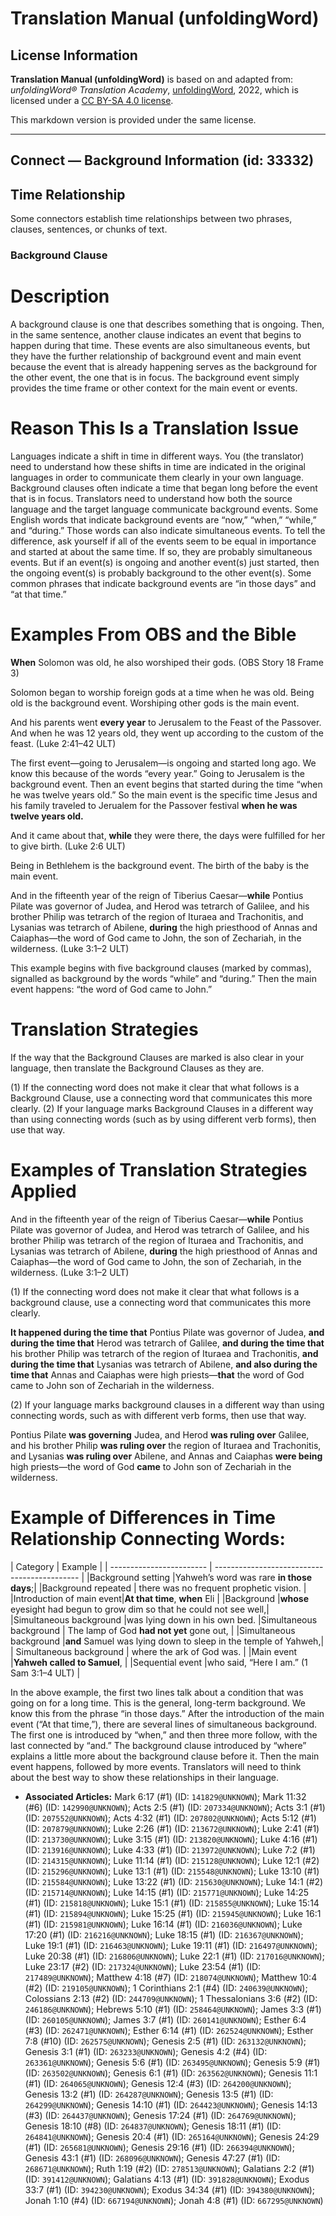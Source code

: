 # Translation Manual (unfoldingWord)

## License Information

**Translation Manual (unfoldingWord)** is based on and adapted from: _unfoldingWord® Translation Academy_, [unfoldingWord](https://unfoldingword.org/utw), 2022, which is licensed under a [CC BY-SA 4.0 license](https://creativecommons.org/licenses/by-sa/4.0/legalcode.en).

This markdown version is provided under the same license.



--------------------------------

## Connect — Background Information (id: 33332)

Time Relationship
-----------------

Some connectors establish time relationships between two phrases, clauses, sentences, or chunks of text.

### Background Clause

Description
===========

A background clause is one that describes something that is ongoing. Then, in the same sentence, another clause indicates an event that begins to happen during that time. These events are also simultaneous events, but they have the further relationship of background event and main event because the event that is already happening serves as the background for the other event, the one that is in focus. The background event simply provides the time frame or other context for the main event or events.

Reason This Is a Translation Issue
==================================

Languages indicate a shift in time in different ways. You (the translator) need to understand how these shifts in time are indicated in the original languages in order to communicate them clearly in your own language. Background clauses often indicate a time that began long before the event that is in focus. Translators need to understand how both the source language and the target language communicate background events. Some English words that indicate background events are “now,” “when,” “while,” and “during.” Those words can also indicate simultaneous events. To tell the difference, ask yourself if all of the events seem to be equal in importance and started at about the same time. If so, they are probably simultaneous events. But if an event(s) is ongoing and another event(s) just started, then the ongoing event(s) is probably background to the other event(s). Some common phrases that indicate background events are “in those days” and “at that time.”

Examples From OBS and the Bible
===============================

**When** Solomon was old, he also worshiped their gods. (OBS Story 18 Frame 3\)

Solomon began to worship foreign gods at a time when he was old. Being old is the background event. Worshiping other gods is the main event.

And his parents went **every year** to Jerusalem to the Feast of the Passover. And when he was 12 years old, they went up according to the custom of the feast. (Luke 2:41–42 ULT)

The first event—going to Jerusalem—is ongoing and started long ago. We know this because of the words “every year.” Going to Jerusalem is the background event. Then an event begins that started during the time “when he was twelve years old.” So the main event is the specific time Jesus and his family traveled to Jerualem for the Passover festival **when he was twelve years old.**

And it came about that, **while** they were there, the days were fulfilled for her to give birth. (Luke 2:6 ULT)

Being in Bethlehem is the background event. The birth of the baby is the main event.

And in the fifteenth year of the reign of Tiberius Caesar—**while** Pontius Pilate was governor of Judea, and Herod was tetrarch of Galilee, and his brother Philip was tetrarch of the region of Ituraea and Trachonitis, and Lysanias was tetrarch of Abilene, **during** the high priesthood of Annas and Caiaphas—the word of God came to John, the son of Zechariah, in the wilderness. (Luke 3:1–2 ULT)

This example begins with five background clauses (marked by commas), signalled as background by the words “while” and “during.” Then the main event happens: “the word of God came to John.”

Translation Strategies
======================

If the way that the Background Clauses are marked is also clear in your language, then translate the Background Clauses as they are.

(1\) If the connecting word does not make it clear that what follows is a Background Clause, use a connecting word that communicates this more clearly. (2\) If your language marks Background Clauses in a different way than using connecting words (such as by using different verb forms), then use that way.

Examples of Translation Strategies Applied
==========================================

And in the fifteenth year of the reign of Tiberius Caesar—**while** Pontius Pilate was governor of Judea, and Herod was tetrarch of Galilee, and his brother Philip was tetrarch of the region of Ituraea and Trachonitis, and Lysanias was tetrarch of Abilene, **during** the high priesthood of Annas and Caiaphas—the word of God came to John, the son of Zechariah, in the wilderness. (Luke 3:1–2 ULT)

(1\) If the connecting word does not make it clear that what follows is a background clause, use a connecting word that communicates this more clearly.

**It happened during the time that** Pontius Pilate was governor of Judea, **and during the time that** Herod was tetrarch of Galilee, **and during the time that** his brother Philip was tetrarch of the region of Ituraea and Trachonitis, **and during the time that** Lysanias was tetrarch of Abilene, **and also during the time that** Annas and Caiaphas were high priests—**that** the word of God came to John son of Zechariah in the wilderness.

(2\) If your language marks background clauses in a different way than using connecting words, such as with different verb forms, then use that way.

Pontius Pilate **was governing** Judea, and Herod **was ruling over** Galilee, and his brother Philip **was ruling over** the region of Ituraea and Trachonitis, and Lysanias **was ruling over** Abilene, and Annas and Caiaphas **were being** high priests—the word of God **came** to John son of Zechariah in the wilderness.

Example of Differences in Time Relationship Connecting Words:
=============================================================

\| Category \| Example \| \| \-\-\-\-\-\-\-\-\-\-\-\-\-\-\-\-\-\-\-\-\-\-\-\- \| \-\-\-\-\-\-\-\-\-\-\-\-\-\-\-\-\-\-\-\-\-\-\-\-\-\-\-\-\-\-\-\-\-\-\-\-\-\-\-\-\-\-\-\- \| \|Background setting \|Yahweh’s word was rare **in those days**;\| \|Background repeated \| there was no frequent prophetic vision. \| \|Introduction of main event\|**At that time**, **when** Eli \| \|Background \|**whose** eyesight had begun to grow dim so that he could not see well,\| \|Simultaneous background \|was lying down in his own bed. \|Simultaneous background \| The lamp of God **had not yet** gone out, \| \|Simultaneous background \|**and** Samuel was lying down to sleep in the temple of Yahweh,\| \| Simultaneous background \| where the ark of God was. \| \|Main event \|**Yahweh called to Samuel**, \| \|Sequential event \|who said, “Here I am.” (1 Sam 3:1–4 ULT) \|

In the above example, the first two lines talk about a condition that was going on for a long time. This is the general, long\-term background. We know this from the phrase “in those days.” After the introduction of the main event (“At that time,”), there are several lines of simultaneous background. The first one is introduced by “when,” and then three more follow, with the last connected by “and.” The background clause introduced by “where” explains a little more about the background clause before it. Then the main event happens, followed by more events. Translators will need to think about the best way to show these relationships in their language.

* **Associated Articles:** Mark 6:17 (#1) (ID: `141829@UNKNOWN`); Mark 11:32 (#6) (ID: `142990@UNKNOWN`); Acts 2:5 (#1) (ID: `207334@UNKNOWN`); Acts 3:1 (#1) (ID: `207552@UNKNOWN`); Acts 4:32 (#1) (ID: `207802@UNKNOWN`); Acts 5:12 (#1) (ID: `207879@UNKNOWN`); Luke 2:26 (#1) (ID: `213672@UNKNOWN`); Luke 2:41 (#1) (ID: `213730@UNKNOWN`); Luke 3:15 (#1) (ID: `213820@UNKNOWN`); Luke 4:16 (#1) (ID: `213916@UNKNOWN`); Luke 4:33 (#1) (ID: `213972@UNKNOWN`); Luke 7:2 (#1) (ID: `214315@UNKNOWN`); Luke 11:14 (#1) (ID: `215128@UNKNOWN`); Luke 12:1 (#2) (ID: `215296@UNKNOWN`); Luke 13:1 (#1) (ID: `215548@UNKNOWN`); Luke 13:10 (#1) (ID: `215584@UNKNOWN`); Luke 13:22 (#1) (ID: `215630@UNKNOWN`); Luke 14:1 (#2) (ID: `215714@UNKNOWN`); Luke 14:15 (#1) (ID: `215771@UNKNOWN`); Luke 14:25 (#1) (ID: `215818@UNKNOWN`); Luke 15:1 (#1) (ID: `215855@UNKNOWN`); Luke 15:14 (#1) (ID: `215894@UNKNOWN`); Luke 15:25 (#1) (ID: `215945@UNKNOWN`); Luke 16:1 (#1) (ID: `215981@UNKNOWN`); Luke 16:14 (#1) (ID: `216036@UNKNOWN`); Luke 17:20 (#1) (ID: `216216@UNKNOWN`); Luke 18:15 (#1) (ID: `216367@UNKNOWN`); Luke 19:1 (#1) (ID: `216463@UNKNOWN`); Luke 19:11 (#1) (ID: `216497@UNKNOWN`); Luke 20:38 (#1) (ID: `216806@UNKNOWN`); Luke 22:1 (#1) (ID: `217016@UNKNOWN`); Luke 23:17 (#2) (ID: `217324@UNKNOWN`); Luke 23:54 (#1) (ID: `217489@UNKNOWN`); Matthew 4:18 (#7) (ID: `218074@UNKNOWN`); Matthew 10:4 (#2) (ID: `219105@UNKNOWN`); 1 Corinthians 2:1 (#4) (ID: `240639@UNKNOWN`); Colossians 2:13 (#2) (ID: `244709@UNKNOWN`); 1 Thessalonians 3:6 (#2) (ID: `246186@UNKNOWN`); Hebrews 5:10 (#1) (ID: `258464@UNKNOWN`); James 3:3 (#1) (ID: `260105@UNKNOWN`); James 3:7 (#1) (ID: `260141@UNKNOWN`); Esther 6:4 (#3) (ID: `262471@UNKNOWN`); Esther 6:14 (#1) (ID: `262524@UNKNOWN`); Esther 7:8 (#10) (ID: `262575@UNKNOWN`); Genesis 2:5 (#1) (ID: `263132@UNKNOWN`); Genesis 3:1 (#1) (ID: `263233@UNKNOWN`); Genesis 4:2 (#4) (ID: `263361@UNKNOWN`); Genesis 5:6 (#1) (ID: `263495@UNKNOWN`); Genesis 5:9 (#1) (ID: `263502@UNKNOWN`); Genesis 6:1 (#1) (ID: `263562@UNKNOWN`); Genesis 11:1 (#1) (ID: `264065@UNKNOWN`); Genesis 12:4 (#3) (ID: `264200@UNKNOWN`); Genesis 13:2 (#1) (ID: `264287@UNKNOWN`); Genesis 13:5 (#1) (ID: `264299@UNKNOWN`); Genesis 14:10 (#1) (ID: `264423@UNKNOWN`); Genesis 14:13 (#3) (ID: `264437@UNKNOWN`); Genesis 17:24 (#1) (ID: `264769@UNKNOWN`); Genesis 18:10 (#8) (ID: `264837@UNKNOWN`); Genesis 18:11 (#1) (ID: `264841@UNKNOWN`); Genesis 20:4 (#1) (ID: `265164@UNKNOWN`); Genesis 24:29 (#1) (ID: `265681@UNKNOWN`); Genesis 29:16 (#1) (ID: `266394@UNKNOWN`); Genesis 43:1 (#1) (ID: `268096@UNKNOWN`); Genesis 47:27 (#1) (ID: `268671@UNKNOWN`); Ruth 1:19 (#2) (ID: `278513@UNKNOWN`); Galatians 2:2 (#1) (ID: `391412@UNKNOWN`); Galatians 4:13 (#1) (ID: `391828@UNKNOWN`); Exodus 33:7 (#1) (ID: `394230@UNKNOWN`); Exodus 34:34 (#1) (ID: `394380@UNKNOWN`); Jonah 1:10 (#4) (ID: `667194@UNKNOWN`); Jonah 4:8 (#1) (ID: `667295@UNKNOWN`)

